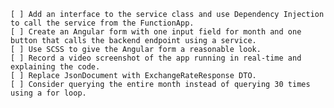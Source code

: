     [ ] Add an interface to the service class and use Dependency Injection to call the service from the FunctionApp.
    [ ] Create an Angular form with one input field for month and one button that calls the backend endpoint using a service.
    [ ] Use SCSS to give the Angular form a reasonable look.
    [ ] Record a video screenshot of the app running in real-time and explaining the code.
    [ ] Replace JsonDocument with ExchangeRateResponse DTO. 
    [ ] Consider querying the entire month instead of querying 30 times using a for loop.

